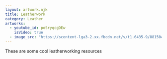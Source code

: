```yaml
---
layout: artwork.njk
title: Leatherwork
category: Leather
artworks:
  - youtube_id: poSryqcgDEw
    isVideo: true
  - image_src: "https://scontent-lga3-2.xx.fbcdn.net/v/t1.6435-9/88150491_2731391230242008_7264766499183656960_n.jpg?_nc_cat=109&ccb=1-5&_nc_sid=09cbfe&_nc_ohc=3uSpSekWg0kAX9FnrJb&_nc_ht=scontent-lga3-2.xx&oh=00_AT_K1KcksbExe51ZXAuNWEyiZvOZxNETr6X8GB7aPm7D-A&oe=620D2342"
---
```


These are some cool leatherworking resources
